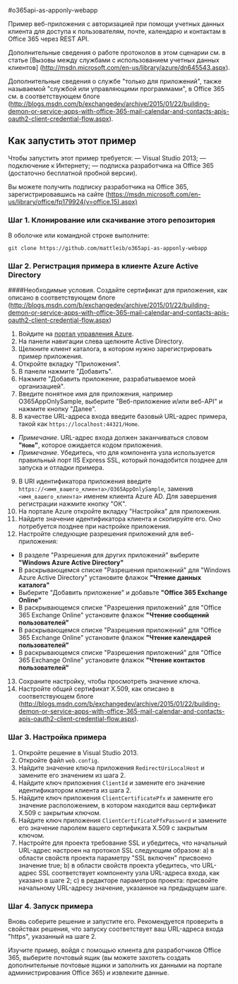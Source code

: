 #o365api-as-apponly-webapp

Пример веб-приложения с авторизацией при помощи учетных данных клиента для доступа к пользователям, почте, календарю и контактам в Office 365 через REST API.

Дополнительные сведения о работе протоколов в этом сценарии см. в статье \[Вызовы между службами с использованием учетных данных клиентов] (http://msdn.microsoft.com/en-us/library/azure/dn645543.aspx).

Дополнительные сведения о службе "только для приложений", также называемой "службой или управляющими программами", в Office 365 см. в соответствующем блоге (http://blogs.msdn.com/b/exchangedev/archive/2015/01/22/building-demon-or-service-apps-with-office-365-mail-calendar-and-contacts-apis-oauth2-client-credential-flow.aspx).

## Как запустить этот пример

Чтобы запустить этот пример требуется:
— Visual Studio 2013;
— подключение к Интернету;
— подписка разработчика на Office 365 (достаточно бесплатной пробной версии).

Вы можете получить подписку разработчика на Office 365, зарегистрировавшись на сайте (https://msdn.microsoft.com/en-us/library/office/fp179924(v=office.15).aspx)


### Шаг 1. Клонирование или скачивание этого репозитория

В оболочке или командной строке выполните:

`git clone https://github.com/mattleib/o365api-as-apponly-webapp`


### Шаг 2\. Регистрация примера в клиенте Azure Active Directory

####Необходимые условия. Создайте сертификат для приложения, как описано в соответствующем блоге (http://blogs.msdn.com/b/exchangedev/archive/2015/01/22/building-demon-or-service-apps-with-office-365-mail-calendar-and-contacts-apis-oauth2-client-credential-flow.aspx)

1. Войдите на [портал управления Azure](https://manage.windowsazure.com).
2. На панели навигации слева щелкните Active Directory.
3. Щелкните клиент каталога, в котором нужно зарегистрировать пример приложения.
4. Откройте вкладку "Приложения".
5. В панели нажмите "Добавить".
6. Нажмите "Добавить приложение, разрабатываемое моей организацией".
7. Введите понятное имя для приложения, например O365AppOnlySample, выберите "Веб-приложение и/или веб-API" и нажмите кнопку "Далее".
8. В качестве URL-адреса входа введите базовый URL-адрес примера, такой как `https://localhost:44321/Home`. 
  - *Примечание*. URL-адрес входа должен заканчиваться словом **"`Home`"**, которое ожидается кодом приложения. 
  - *Примечание*. Убедитесь, что для компонента узла используется правильный порт IIS Express SSL, который понадобится позднее для запуска и отладки примера.
9. В URI идентификатора приложения введите `https://<имя_вашего_клиента>/O365AppOnlySample`, заменив `<имя_вашего_клиента>` именем клиента Azure AD. Для завершения регистрации нажмите кнопку "ОК".
10. На портале Azure откройте вкладку "Настройка" для приложения.
11. Найдите значение идентификатора клиента и скопируйте его. Оно потребуется позднее при настройке приложения.
12. Настройте следующие разрешения приложений для веб-приложения:
  - В разделе "Разрешения для других приложений" выберите **"Windows Azure Active Directory"** 
  - В раскрывающемся списке "Разрешения приложений" для "Windows Azure Active Directory" установите флажок **"Чтение данных каталога"**
  - Выберите "Добавить приложение" и добавьте **"Office 365 Exchange Online"**
  - В раскрывающемся списке "Разрешения приложений" для "Office 365 Exchange Online" установите флажок **"Чтение сообщений пользователей"**
  - В раскрывающемся списке "Разрешения приложений" для "Office 365 Exchange Online" установите флажок **"Чтение календарей пользователей"**
  - В раскрывающемся списке "Разрешения приложений" для "Office 365 Exchange Online" установите флажок **"Чтение контактов пользователей"**
13. Сохраните настройку, чтобы просмотреть значение ключа.
14. Настройте общий сертификат X.509, как описано в соответствующем блоге (http://blogs.msdn.com/b/exchangedev/archive/2015/01/22/building-demon-or-service-apps-with-office-365-mail-calendar-and-contacts-apis-oauth2-client-credential-flow.aspx).


### Шаг 3\. Настройка примера

1. Откройте решение в Visual Studio 2013.
2. Откройте файл `web.config`.
3. Найдите значение ключа приложения `RedirectUriLocalHost` и замените его значением из шага 2.
4. Найдите ключ приложения `ClientId` и замените его значение идентификатором клиента из шага 2.
5. Найдите ключ приложения `ClientCertificatePfx` и замените его значение расположением, в котором находится ваш сертификат X.509 с закрытым ключом.
6. Найдите ключ приложения `ClientCertificatePfxPassword` и замените его значение паролем вашего сертификата X.509 с закрытым ключом.
7. Настройте для проекта требование SSL и убедитесь, что начальный URL-адрес настроен на протокол SSL следующим образом:
а) в области свойств проекта параметру "SSL включен" присвоено значение true;
b) в области свойств проекта убедитесь, что URL-адрес SSL соответствует компоненту узла URL-адреса входа, как указано в шаге 2;
c) в редакторе параметров проекта: присвойте начальному URL-адресу значение, указанное на предыдущем шаге.
	


### Шаг 4\. Запуск примера

Вновь соберите решение и запустите его. Рекомендуется проверить в свойствах решения, что запуску соответствует ваш URL-адреса входа "https", указанный на шаге 2.

Изучите пример, войдя с помощью клиента для разработчиков Office 365, выберите почтовый ящик (вы можете захотеть создать дополнительные почтовые ящики и заполнить их данными на портале администрирования Office 365) и извлеките данные.




